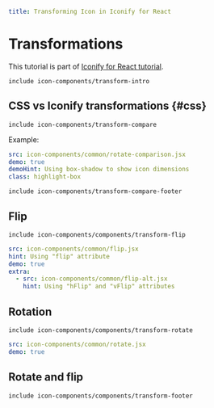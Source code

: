 ```yaml
title: Transforming Icon in Iconify for React
```

# Transformations

This tutorial is part of [Iconify for React tutorial](./index.md).

`include icon-components/transform-intro`

## CSS vs Iconify transformations {#css}

`include icon-components/transform-compare`

Example:

```yaml
src: icon-components/common/rotate-comparison.jsx
demo: true
demoHint: Using box-shadow to show icon dimensions
class: highlight-box
```

`include icon-components/transform-compare-footer`

## Flip

`include icon-components/components/transform-flip`

```yaml
src: icon-components/common/flip.jsx
hint: Using "flip" attribute
demo: true
extra:
  - src: icon-components/common/flip-alt.jsx
    hint: Using "hFlip" and "vFlip" attributes
```

## Rotation

`include icon-components/components/transform-rotate`

```yaml
src: icon-components/common/rotate.jsx
demo: true
```

## Rotate and flip

`include icon-components/components/transform-footer`
